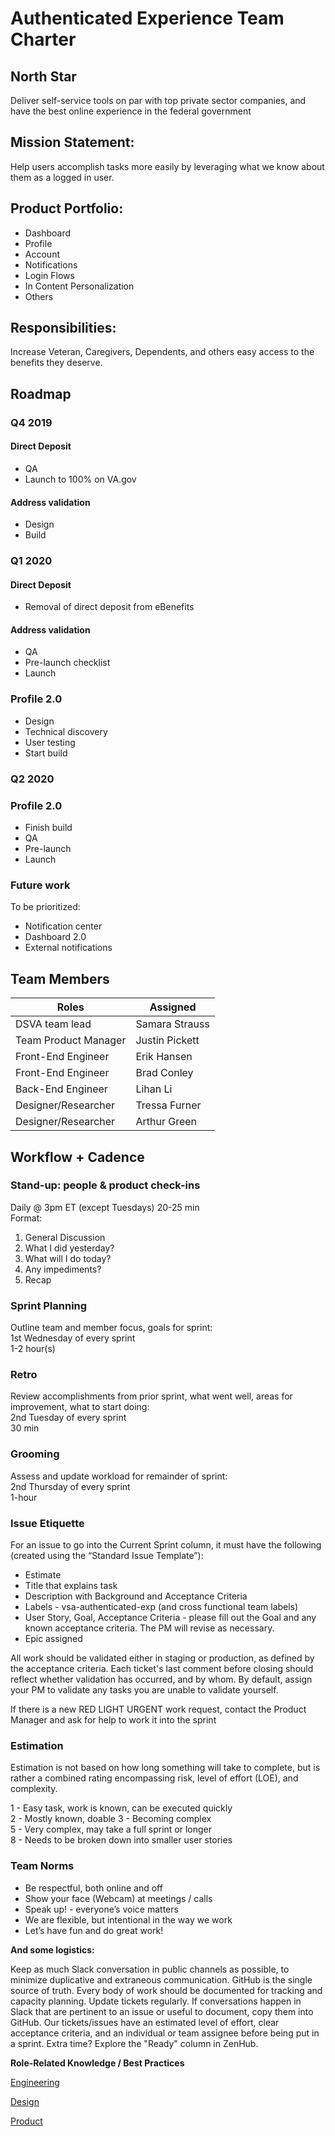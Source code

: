 # Authenticated Experience Team Charter

##  North Star
Deliver self-service tools on par with top private sector companies, and have the best online experience in the federal government

## Mission Statement:
Help users accomplish tasks more easily by leveraging what we know about them as a logged in user.

## Product Portfolio:

*	Dashboard
*	Profile
*	Account
* Notifications
*	Login Flows
* In Content Personalization
*	Others

## Responsibilities:
Increase Veteran, Caregivers, Dependents, and others easy access to the benefits they deserve.

## Roadmap

### Q4 2019

#### Direct Deposit
- QA
- Launch to 100% on VA.gov

#### Address validation
- Design
- Build

### Q1 2020

#### Direct Deposit
- Removal of direct deposit from eBenefits

#### Address validation
- QA
- Pre-launch checklist
- Launch

### Profile 2.0
- Design
- Technical discovery
- User testing
- Start build

### Q2 2020

### Profile 2.0
- Finish build
- QA
- Pre-launch
- Launch

### Future work

To be prioritized:

- Notification center
- Dashboard 2.0
- External notifications

## Team Members

|**Roles**              |**Assigned**                        |
|-----------------------|------------------------------------|
|DSVA team lead         |Samara Strauss
|Team Product Manager   |Justin Pickett
|Front-End Engineer     |Erik Hansen
|Front-End Engineer     |Brad Conley
|Back-End Engineer      |Lihan Li
|Designer/Researcher    |Tressa Furner
|Designer/Researcher    |Arthur Green

## Workflow + Cadence

### Stand-up: people & product check-ins
Daily @ 3pm ET (except Tuesdays) 
20-25 min  
Format:  
1. General Discussion
2. What I did yesterday? 
3. What will I do today? 
4. Any impediments?
5. Recap

### Sprint Planning
Outline team and member focus, goals for sprint:  
1st Wednesday of every sprint  
1-2 hour(s) 

### Retro
Review accomplishments from prior sprint, what went well, areas for improvement, what to start doing:   
2nd Tuesday of every sprint   
30 min

### Grooming
Assess and update workload for remainder of sprint:  
2nd Thursday of every sprint   
1-hour 

### Issue Etiquette
For an issue to go into the Current Sprint column, it must have the following (created using the “Standard Issue Template”):
  * Estimate
  * Title that explains task
  * Description with Background and Acceptance Criteria
  * Labels - vsa-authenticated-exp (and cross functional team labels)
  * User Story, Goal, Acceptance Criteria - please fill out the Goal and any known acceptance criteria. The PM will revise as necessary.
  * Epic assigned
  
All work should be validated either in staging or production, as defined by the acceptance criteria. Each ticket's last comment before closing should reflect whether validation has occurred, and by whom. By default, assign your PM to validate any tasks you are unable to validate yourself.

If there is a new RED LIGHT URGENT work request, contact the Product Manager and ask for help to work it into the sprint

### Estimation
Estimation is not based on how long something will take to complete, but is rather a combined rating encompassing risk, level of effort (LOE), and complexity.

 1 - Easy task, work is known, can be executed quickly   
 2 - Mostly known, doable
 3 - Becoming complex   
 5 - Very complex, may take a full sprint or longer    
 8 - Needs to be broken down into smaller user stories      

### Team Norms

  * Be respectful, both online and off
  * Show your face (Webcam) at meetings / calls
  * Speak up! - everyone’s voice matters
  * We are flexible, but intentional in the way we work
  * Let’s have fun and do great work!

**And some logistics:**

Keep as much Slack conversation in public channels as possible, to minimize duplicative and extraneous communication.
GitHub is the single source of truth. Every body of work should be documented for tracking and capacity planning.
Update tickets regularly. If conversations happen in Slack that are pertinent to an issue or useful to document, copy them into GitHub.
Our tickets/issues have an estimated level of effort, clear acceptance criteria, and an individual or team assignee before being put in a sprint.
Extra time? Explore the "Ready" column in ZenHub.

**Role-Related Knowledge / Best Practices**

[Engineering](https://github.com/department-of-veterans-affairs/va.gov-team/tree/master/platform/engineering)

[Design](https://github.com/department-of-veterans-affairs/va.gov-team/tree/master/platform/design)

[Product](https://github.com/department-of-veterans-affairs/va.gov-team/tree/master/platform/product-management)
